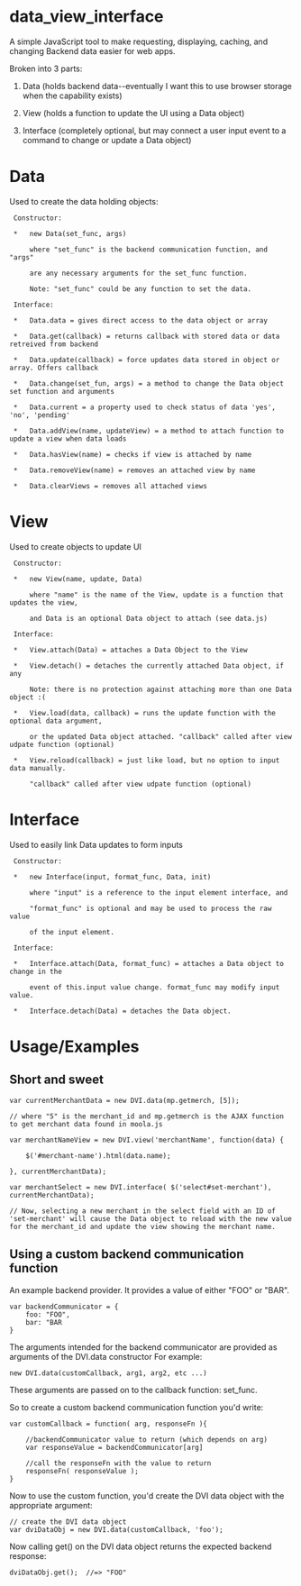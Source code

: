 data_view_interface
===================

A simple JavaScript tool to make requesting, displaying, caching, and changing Backend data easier for web apps.

Broken into 3 parts:

1. Data (holds backend data--eventually I want this to use browser storage when the capability exists)

2. View (holds a function to update the UI using a Data object)
 
3. Interface (completely optional, but may connect a user input event to a command to change or update a Data object)

Data
====

Used to create the data holding objects:

	 Constructor:
	 
	 *   new Data(set_func, args)
	 
	     where "set_func" is the backend communication function, and "args"

	     are any necessary arguments for the set_func function.
	     
	     Note: "set_func" could be any function to set the data.
	     
	 Interface:
	 
	 * 	 Data.data = gives direct access to the data object or array
	 
	 *   Data.get(callback) = returns callback with stored data or data retreived from backend

	 *   Data.update(callback) = force updates data stored in object or array. Offers callback

	 *   Data.change(set_fun, args) = a method to change the Data object set function and arguments

	 *   Data.current = a property used to check status of data 'yes', 'no', 'pending'

	 *   Data.addView(name, updateView) = a method to attach function to update a view when data loads

	 *   Data.hasView(name) = checks if view is attached by name

	 *   Data.removeView(name) = removes an attached view by name

	 *   Data.clearViews = removes all attached views


View
====

Used to create objects to update UI

	 Constructor:

	 *   new View(name, update, Data)

	     where "name" is the name of the View, update is a function that updates the view,

	     and Data is an optional Data object to attach (see data.js)

	 Interface:

	 *   View.attach(Data) = attaches a Data Object to the View

	 *   View.detach() = detaches the currently attached Data object, if any

	     Note: there is no protection against attaching more than one Data object :(

	 *   View.load(data, callback) = runs the update function with the optional data argument,

	     or the updated Data object attached. "callback" called after view udpate function (optional)

	 *   View.reload(callback) = just like load, but no option to input data manually.

	  	 "callback" called after view udpate function (optional)



Interface
=========

Used to easily link Data updates to form inputs

	 Constructor:

	 *   new Interface(input, format_func, Data, init)

	     where "input" is a reference to the input element interface, and 

	     "format_func" is optional and may be used to process the raw value

	     of the input element.

	 Interface:

	 *   Interface.attach(Data, format_func) = attaches a Data object to change in the

	     event of this.input value change. format_func may modify input value.

	 *   Interface.detach(Data) = detaches the Data object.


Usage/Examples
==============

Short and sweet
---------------

	var currentMerchantData = new DVI.data(mp.getmerch, [5]);

	// where "5" is the merchant_id and mp.getmerch is the AJAX function to get merchant data found in moola.js

	var merchantNameView = new DVI.view('merchantName', function(data) {

		$('#merchant-name').html(data.name);
	
	}, currentMerchantData);

	var merchantSelect = new DVI.interface( $('select#set-merchant'), currentMerchantData);

	// Now, selecting a new merchant in the select field with an ID of 'set-merchant' will cause the Data object to reload with the new value for the merchant_id and update the view showing the merchant name.
	

Using a custom backend communication function
---------------------------------------------

An example backend provider. It provides a value of either "FOO" or "BAR".

	var backendCommunicator = {
		foo: "FOO",
		bar: "BAR
	}


The arguments intended for the backend communicator are provided as arguments of the DVI.data constructor
For example: 

	new DVI.data(customCallback, arg1, arg2, etc ...)

These arguments are passed on to the callback function: set_func.

So to create a custom backend communication function you'd write:

	var customCallback = function( arg, responseFn ){
		
		//backendCommunicator value to return (which depends on arg)
		var responseValue = backendCommunicator[arg]
		
		//call the responseFn with the value to return
		responseFn( responseValue );
	}
	
Now to use the custom function, you'd create the DVI data object with the appropriate argument:
	
	// create the DVI data object
	var dviDataObj = new DVI.data(customCallback, 'foo');
	
Now calling get() on the DVI data object returns the expected backend response:
	
	dviDataObj.get();  //=> "FOO"
	
